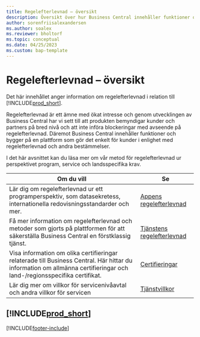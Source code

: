 ```yaml
---
title: Regelefterlevnad – översikt
description: Översikt över hur Business Central innehåller funktioner och bygger på en plattform som gör det enkelt för kunder i enlighet med regelefterlevnad och andra bestämmelser.
author: sorenfriisalexandersen
ms.author: soalex
ms.reviewer: bholtorf
ms.topic: conceptual
ms.date: 04/25/2023
ms.custom: bap-template
---
```


# Regelefterlevnad – översikt

Det här innehållet anger information om regelefterlevnad i relation till [!INCLUDE[prod_short](../includes/prod_short.md)].  

Regelefterlevnad är ett ämne med ökat intresse och genom utvecklingen av Business Central har vi sett till att produkten bemyndigar kunder och partners på bred nivå och att inte införa blockeringar med avseende på regelefterlevnad. Däremot Business Central innehåller funktioner och bygger på en plattform som gör det enkelt för kunder i enlighet med regelefterlevnad och andra bestämmelser.

I det här avsnittet kan du läsa mer om vår metod för regelefterlevnad ur perspektivet program, service och landsspecifika krav.

|**Om du vill**|**Se**|  
|------------|-------------|  
|Lär dig om regelefterlevnad ur ett programperspektiv, som datasekretess, internationella redovisningsstandarder och mer.|[Appens regelefterlevnad](compliance-application-compliance.md)|  
|Få mer information om regelefterlevnad och metoder som gjorts på plattformen för att säkerställa Business Central en förstklassig tjänst.|[Tjänstens regelefterlevnad](compliance-service-compliance.md)|  
|Visa information om olika certifieringar relaterade till Business Central. Här hittar du information om allmänna certifieringar och land-/regionsspecifika certifikat.|[Certifieringar](compliance-certifications.md)|  
|Lär dig mer om villkor för servicenivåavtal och andra villkor för servicen|[Tjänstvillkor](compliance-service-compliance.md#service-terms)|  

## [!INCLUDE[prod_short](../includes/free_trial_md.md)]  


[!INCLUDE[footer-include](../includes/footer-banner.md)]
